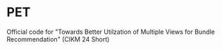 # PET
Official code for "Towards Better Utilzation of Multiple Views for Bundle Recommendation" (CIKM 24 Short)

